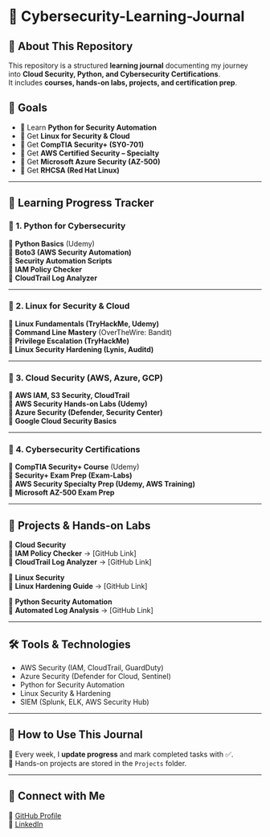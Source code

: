 # 🚀 Cybersecurity-Learning-Journal


## 📖 About This Repository  
This repository is a structured **learning journal** documenting my journey into **Cloud Security, Python, and Cybersecurity Certifications**.  
It includes **courses, hands-on labs, projects, and certification prep**.  

## 🎯 Goals  
- 🔄 Learn **Python for Security Automation**  
- 🔄 Get **Linux for Security & Cloud**  
- 🔄 Get **CompTIA Security+ (SY0-701)**  
- 🔄 Get **AWS Certified Security – Specialty**  
- 🔄 Get **Microsoft Azure Security (AZ-500)**  
- 🔄 Get **RHCSA (Red Hat Linux)**  

---

## **📅 Learning Progress Tracker**  

### **📌 1. Python for Cybersecurity**
🔄 **Python Basics** (Udemy)  
🔄 **Boto3 (AWS Security Automation)**  
🔄 **Security Automation Scripts**  
🔄 **IAM Policy Checker**  
🔄 **CloudTrail Log Analyzer**  

---

### **📌 2. Linux for Security & Cloud**
🔄 **Linux Fundamentals (TryHackMe, Udemy)**  
🔄 **Command Line Mastery** (OverTheWire: Bandit)  
🔄 **Privilege Escalation (TryHackMe)**  
🔄 **Linux Security Hardening (Lynis, Auditd)**  

---

### **📌 3. Cloud Security (AWS, Azure, GCP)**
🔄 **AWS IAM, S3 Security, CloudTrail**  
🔄 **AWS Security Hands-on Labs (Udemy)**  
🔄 **Azure Security (Defender, Security Center)**  
🔄 **Google Cloud Security Basics**  

---

### **📌 4. Cybersecurity Certifications**
🔄 **CompTIA Security+ Course** (Udemy)  
🔄 **Security+ Exam Prep (Exam-Labs)**  
🔄 **AWS Security Specialty Prep (Udemy, AWS Training)**  
🔄 **Microsoft AZ-500 Exam Prep**  

---

## **📂 Projects & Hands-on Labs**
📁 **Cloud Security**  
🔹 **IAM Policy Checker** → [GitHub Link]  
🔹 **CloudTrail Log Analyzer** → [GitHub Link]  

📁 **Linux Security**  
🔹 **Linux Hardening Guide** → [GitHub Link]  

📁 **Python Security Automation**  
🔹 **Automated Log Analysis** → [GitHub Link]  

---

## 🛠 Tools & Technologies  
- AWS Security (IAM, CloudTrail, GuardDuty)  
- Azure Security (Defender for Cloud, Sentinel)  
- Python for Security Automation  
- Linux Security & Hardening  
- SIEM (Splunk, ELK, AWS Security Hub)  

---

## 📌 How to Use This Journal  
🔹 Every week, I **update progress** and mark completed tasks with ✅.  
🔹 Hands-on projects are stored in the `Projects` folder.  


---

## 📌 Connect with Me  
🔹 [GitHub Profile](https://github.com/MishaD8)  
🔹 [LinkedIn](https://www.linkedin.com/in/mykhaylo-dyachenko) 
